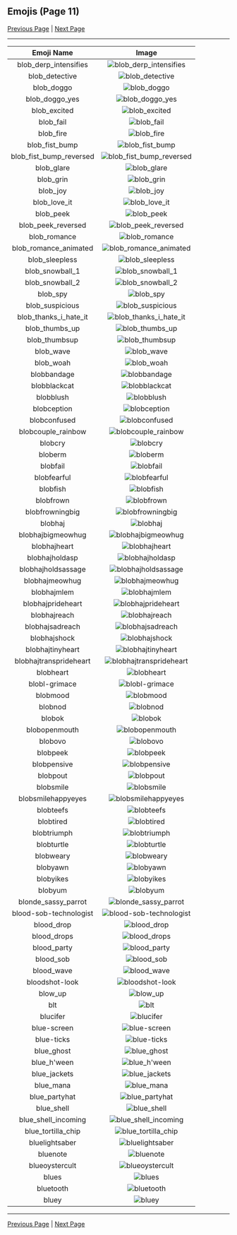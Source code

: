 
## Emojis (Page 11)

[Previous Page](/docs/hashicorp/page-b-0010.md)
  | [Next Page](/docs/hashicorp/page-b-0012.md)

<hr />

|Emoji Name|Image|
| :-: | :-: |
|blob_derp_intensifies| ![blob_derp_intensifies](/emojis/hashicorp/blob_derp_intensifies.gif)|
|blob_detective| ![blob_detective](/emojis/hashicorp/blob_detective.png)|
|blob_doggo| ![blob_doggo](/emojis/hashicorp/blob_doggo.png)|
|blob_doggo_yes| ![blob_doggo_yes](/emojis/hashicorp/blob_doggo_yes.png)|
|blob_excited| ![blob_excited](/emojis/hashicorp/blob_excited.gif)|
|blob_fail| ![blob_fail](/emojis/hashicorp/blob_fail.png)|
|blob_fire| ![blob_fire](/emojis/hashicorp/blob_fire.gif)|
|blob_fist_bump| ![blob_fist_bump](/emojis/hashicorp/blob_fist_bump.png)|
|blob_fist_bump_reversed| ![blob_fist_bump_reversed](/emojis/hashicorp/blob_fist_bump_reversed.png)|
|blob_glare| ![blob_glare](/emojis/hashicorp/blob_glare.png)|
|blob_grin| ![blob_grin](/emojis/hashicorp/blob_grin.png)|
|blob_joy| ![blob_joy](/emojis/hashicorp/blob_joy.png)|
|blob_love_it| ![blob_love_it](/emojis/hashicorp/blob_love_it.png)|
|blob_peek| ![blob_peek](/emojis/hashicorp/blob_peek.png)|
|blob_peek_reversed| ![blob_peek_reversed](/emojis/hashicorp/blob_peek_reversed.png)|
|blob_romance| ![blob_romance](/emojis/hashicorp/blob_romance.png)|
|blob_romance_animated| ![blob_romance_animated](/emojis/hashicorp/blob_romance_animated.gif)|
|blob_sleepless| ![blob_sleepless](/emojis/hashicorp/blob_sleepless.png)|
|blob_snowball_1| ![blob_snowball_1](/emojis/hashicorp/blob_snowball_1.gif)|
|blob_snowball_2| ![blob_snowball_2](/emojis/hashicorp/blob_snowball_2.gif)|
|blob_spy| ![blob_spy](/emojis/hashicorp/blob_spy.png)|
|blob_suspicious| ![blob_suspicious](/emojis/hashicorp/blob_suspicious.png)|
|blob_thanks_i_hate_it| ![blob_thanks_i_hate_it](/emojis/hashicorp/blob_thanks_i_hate_it.png)|
|blob_thumbs_up| ![blob_thumbs_up](/emojis/hashicorp/blob_thumbs_up.png)|
|blob_thumbsup| ![blob_thumbsup](/emojis/hashicorp/blob_thumbsup.png)|
|blob_wave| ![blob_wave](/emojis/hashicorp/blob_wave.gif)|
|blob_woah| ![blob_woah](/emojis/hashicorp/blob_woah.png)|
|blobbandage| ![blobbandage](/emojis/hashicorp/blobbandage.png)|
|blobblackcat| ![blobblackcat](/emojis/hashicorp/blobblackcat.png)|
|blobblush| ![blobblush](/emojis/hashicorp/blobblush.png)|
|blobception| ![blobception](/emojis/hashicorp/blobception.png)|
|blobconfused| ![blobconfused](/emojis/hashicorp/blobconfused.png)|
|blobcouple_rainbow| ![blobcouple_rainbow](/emojis/hashicorp/blobcouple_rainbow.gif)|
|blobcry| ![blobcry](/emojis/hashicorp/blobcry.png)|
|bloberm| ![bloberm](/emojis/hashicorp/bloberm.png)|
|blobfail| ![blobfail](/emojis/hashicorp/blobfail.png)|
|blobfearful| ![blobfearful](/emojis/hashicorp/blobfearful.png)|
|blobfish| ![blobfish](/emojis/hashicorp/blobfish.png)|
|blobfrown| ![blobfrown](/emojis/hashicorp/blobfrown.png)|
|blobfrowningbig| ![blobfrowningbig](/emojis/hashicorp/blobfrowningbig.png)|
|blobhaj| ![blobhaj](/emojis/hashicorp/blobhaj.png)|
|blobhajbigmeowhug| ![blobhajbigmeowhug](/emojis/hashicorp/blobhajbigmeowhug.png)|
|blobhajheart| ![blobhajheart](/emojis/hashicorp/blobhajheart.png)|
|blobhajholdasp| ![blobhajholdasp](/emojis/hashicorp/blobhajholdasp.png)|
|blobhajholdsassage| ![blobhajholdsassage](/emojis/hashicorp/blobhajholdsassage.png)|
|blobhajmeowhug| ![blobhajmeowhug](/emojis/hashicorp/blobhajmeowhug.png)|
|blobhajmlem| ![blobhajmlem](/emojis/hashicorp/blobhajmlem.png)|
|blobhajprideheart| ![blobhajprideheart](/emojis/hashicorp/blobhajprideheart.png)|
|blobhajreach| ![blobhajreach](/emojis/hashicorp/blobhajreach.png)|
|blobhajsadreach| ![blobhajsadreach](/emojis/hashicorp/blobhajsadreach.png)|
|blobhajshock| ![blobhajshock](/emojis/hashicorp/blobhajshock.png)|
|blobhajtinyheart| ![blobhajtinyheart](/emojis/hashicorp/blobhajtinyheart.png)|
|blobhajtransprideheart| ![blobhajtransprideheart](/emojis/hashicorp/blobhajtransprideheart.png)|
|blobheart| ![blobheart](/emojis/hashicorp/blobheart.png)|
|blobl-grimace| ![blobl-grimace](/emojis/hashicorp/blobl-grimace.gif)|
|blobmood| ![blobmood](/emojis/hashicorp/blobmood.jpg)|
|blobnod| ![blobnod](/emojis/hashicorp/blobnod.gif)|
|blobok| ![blobok](/emojis/hashicorp/blobok.png)|
|blobopenmouth| ![blobopenmouth](/emojis/hashicorp/blobopenmouth.png)|
|blobovo| ![blobovo](/emojis/hashicorp/blobovo.png)|
|blobpeek| ![blobpeek](/emojis/hashicorp/blobpeek.png)|
|blobpensive| ![blobpensive](/emojis/hashicorp/blobpensive.png)|
|blobpout| ![blobpout](/emojis/hashicorp/blobpout.png)|
|blobsmile| ![blobsmile](/emojis/hashicorp/blobsmile.png)|
|blobsmilehappyeyes| ![blobsmilehappyeyes](/emojis/hashicorp/blobsmilehappyeyes.png)|
|blobteefs| ![blobteefs](/emojis/hashicorp/blobteefs.png)|
|blobtired| ![blobtired](/emojis/hashicorp/blobtired.png)|
|blobtriumph| ![blobtriumph](/emojis/hashicorp/blobtriumph.png)|
|blobturtle| ![blobturtle](/emojis/hashicorp/blobturtle.png)|
|blobweary| ![blobweary](/emojis/hashicorp/blobweary.png)|
|blobyawn| ![blobyawn](/emojis/hashicorp/blobyawn.png)|
|blobyikes| ![blobyikes](/emojis/hashicorp/blobyikes.png)|
|blobyum| ![blobyum](/emojis/hashicorp/blobyum.png)|
|blonde_sassy_parrot| ![blonde_sassy_parrot](/emojis/hashicorp/blonde_sassy_parrot.gif)|
|blood-sob-technologist| ![blood-sob-technologist](/emojis/hashicorp/blood-sob-technologist.png)|
|blood_drop| ![blood_drop](/emojis/hashicorp/blood_drop.png)|
|blood_drops| ![blood_drops](/emojis/hashicorp/blood_drops.png)|
|blood_party| ![blood_party](/emojis/hashicorp/blood_party.png)|
|blood_sob| ![blood_sob](/emojis/hashicorp/blood_sob.png)|
|blood_wave| ![blood_wave](/emojis/hashicorp/blood_wave.png)|
|bloodshot-look| ![bloodshot-look](/emojis/hashicorp/bloodshot-look.png)|
|blow_up| ![blow_up](/emojis/hashicorp/blow_up.gif)|
|blt| ![blt](/emojis/hashicorp/blt.png)|
|blucifer| ![blucifer](/emojis/hashicorp/blucifer.png)|
|blue-screen| ![blue-screen](/emojis/hashicorp/blue-screen.png)|
|blue-ticks| ![blue-ticks](/emojis/hashicorp/blue-ticks.jpg)|
|blue_ghost| ![blue_ghost](/emojis/hashicorp/blue_ghost.png)|
|blue_h'ween| ![blue_h'ween](/emojis/hashicorp/blue_h'ween.png)|
|blue_jackets| ![blue_jackets](/emojis/hashicorp/blue_jackets.png)|
|blue_mana| ![blue_mana](/emojis/hashicorp/blue_mana.png)|
|blue_partyhat| ![blue_partyhat](/emojis/hashicorp/blue_partyhat.png)|
|blue_shell| ![blue_shell](/emojis/hashicorp/blue_shell.png)|
|blue_shell_incoming| ![blue_shell_incoming](/emojis/hashicorp/blue_shell_incoming.gif)|
|blue_tortilla_chip| ![blue_tortilla_chip](/emojis/hashicorp/blue_tortilla_chip.png)|
|bluelightsaber| ![bluelightsaber](/emojis/hashicorp/bluelightsaber.png)|
|bluenote| ![bluenote](/emojis/hashicorp/bluenote.png)|
|blueoystercult| ![blueoystercult](/emojis/hashicorp/blueoystercult.png)|
|blues| ![blues](/emojis/hashicorp/blues.png)|
|bluetooth| ![bluetooth](/emojis/hashicorp/bluetooth.png)|
|bluey| ![bluey](/emojis/hashicorp/bluey.gif)|

<hr/>

[Previous Page](/docs/hashicorp/page-b-0010.md)
  | [Next Page](/docs/hashicorp/page-b-0012.md)
